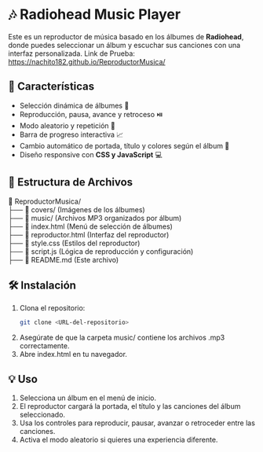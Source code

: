 # 🎶 Radiohead Music Player

Este es un reproductor de música basado en los álbumes de **Radiohead**, donde puedes seleccionar un álbum y escuchar sus canciones con una interfaz personalizada.
Link de Prueba: https://nachito182.github.io/ReproductorMusica/

## 🚀 Características

- Selección dinámica de álbumes 🎨
- Reproducción, pausa, avance y retroceso ⏯️
- Modo aleatorio y repetición 🔄
- Barra de progreso interactiva 📈
- Cambio automático de portada, título y colores según el álbum 🎨
- Diseño responsive con **CSS y JavaScript** 💻

## 📂 Estructura de Archivos

📁 ReproductorMusica/ <br>
├── 📁 covers/  (Imágenes de los álbumes) <br>
├── 📁 music/  (Archivos MP3 organizados por álbum) <br>
├── 📄 index.html  (Menú de selección de álbumes) <br>
├── 📄 reproductor.html  (Interfaz del reproductor) <br>
├── 📄 style.css  (Estilos del reproductor) <br>
├── 📄 script.js  (Lógica de reproducción y configuración) <br>
├── 📄 README.md  (Este archivo) <br>


## 🛠️ Instalación

1. Clona el repositorio:
   ```bash
   git clone <URL-del-repositorio>
2. Asegúrate de que la carpeta music/ contiene los archivos .mp3 correctamente.
3. Abre index.html en tu navegador.

## 💡 Uso

1. Selecciona un álbum en el menú de inicio.
2. El reproductor cargará la portada, el título y las canciones del álbum seleccionado.
3. Usa los controles para reproducir, pausar, avanzar o retroceder entre las canciones.
4. Activa el modo aleatorio si quieres una experiencia diferente.

